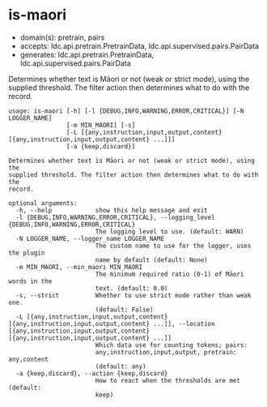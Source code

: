 # is-maori

* domain(s): pretrain, pairs
* accepts: ldc.api.pretrain.PretrainData, ldc.api.supervised.pairs.PairData
* generates: ldc.api.pretrain.PretrainData, ldc.api.supervised.pairs.PairData

Determines whether text is Māori or not (weak or strict mode), using the supplied threshold. The filter action then determines what to do with the record.

```
usage: is-maori [-h] [-l {DEBUG,INFO,WARNING,ERROR,CRITICAL}] [-N LOGGER_NAME]
                [-m MIN_MAORI] [-s]
                [-L [{any,instruction,input,output,content} [{any,instruction,input,output,content} ...]]]
                [-a {keep,discard}]

Determines whether text is Māori or not (weak or strict mode), using the
supplied threshold. The filter action then determines what to do with the
record.

optional arguments:
  -h, --help            show this help message and exit
  -l {DEBUG,INFO,WARNING,ERROR,CRITICAL}, --logging_level {DEBUG,INFO,WARNING,ERROR,CRITICAL}
                        The logging level to use. (default: WARN)
  -N LOGGER_NAME, --logger_name LOGGER_NAME
                        The custom name to use for the logger, uses the plugin
                        name by default (default: None)
  -m MIN_MAORI, --min_maori MIN_MAORI
                        The minimum required ratio (0-1) of Māori words in the
                        text. (default: 0.0)
  -s, --strict          Whether to use strict mode rather than weak one.
                        (default: False)
  -L [{any,instruction,input,output,content} [{any,instruction,input,output,content} ...]], --location [{any,instruction,input,output,content} [{any,instruction,input,output,content} ...]]
                        Which data use for counting tokens; pairs:
                        any,instruction,input,output, pretrain: any,content
                        (default: any)
  -a {keep,discard}, --action {keep,discard}
                        How to react when the thresholds are met (default:
                        keep)
```
